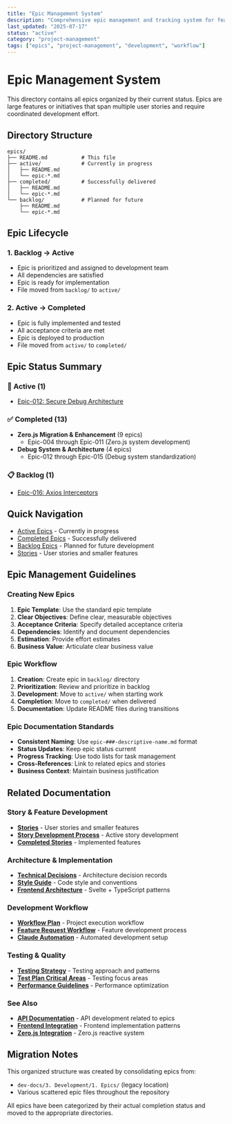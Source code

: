 ```yaml
---
title: "Epic Management System"
description: "Comprehensive epic management and tracking system for feature development"
last_updated: "2025-07-17"
status: "active"
category: "project-management"
tags: ["epics", "project-management", "development", "workflow"]
---
```


# Epic Management System

This directory contains all epics organized by their current status. Epics are large features or initiatives that span multiple user stories and require coordinated development effort.

## Directory Structure

```
epics/
├── README.md           # This file
├── active/             # Currently in progress
│   ├── README.md
│   └── epic-*.md
├── completed/          # Successfully delivered
│   ├── README.md
│   └── epic-*.md
└── backlog/            # Planned for future
    ├── README.md
    └── epic-*.md
```

## Epic Lifecycle

### 1. Backlog → Active
- Epic is prioritized and assigned to development team
- All dependencies are satisfied
- Epic is ready for implementation
- File moved from `backlog/` to `active/`

### 2. Active → Completed
- Epic is fully implemented and tested
- All acceptance criteria are met
- Epic is deployed to production
- File moved from `active/` to `completed/`

## Epic Status Summary

### 🔄 Active (1)
- [Epic-012: Secure Debug Architecture](./active/epic-012-secure-debug-architecture.md)

### ✅ Completed (13)
- **Zero.js Migration & Enhancement** (9 epics)
  - Epic-004 through Epic-011 (Zero.js system development)
- **Debug System & Architecture** (4 epics)
  - Epic-012 through Epic-015 (Debug system standardization)

### 📋 Backlog (1)
- [Epic-016: Axios Interceptors](./backlog/Epic-016-Axios-Interceptors.md)

## Quick Navigation

- [Active Epics](./active/README.md) - Currently in progress
- [Completed Epics](./completed/README.md) - Successfully delivered
- [Backlog Epics](./backlog/README.md) - Planned for future development
- [Stories](../stories/README.md) - User stories and smaller features

## Epic Management Guidelines

### Creating New Epics

1. **Epic Template**: Use the standard epic template
2. **Clear Objectives**: Define clear, measurable objectives
3. **Acceptance Criteria**: Specify detailed acceptance criteria
4. **Dependencies**: Identify and document dependencies
5. **Estimation**: Provide effort estimates
6. **Business Value**: Articulate clear business value

### Epic Workflow

1. **Creation**: Create epic in `backlog/` directory
2. **Prioritization**: Review and prioritize in backlog
3. **Development**: Move to `active/` when starting work
4. **Completion**: Move to `completed/` when delivered
5. **Documentation**: Update README files during transitions

### Epic Documentation Standards

- **Consistent Naming**: Use `epic-###-descriptive-name.md` format
- **Status Updates**: Keep epic status current
- **Progress Tracking**: Use todo lists for task management
- **Cross-References**: Link to related epics and stories
- **Business Context**: Maintain business justification

## Related Documentation

### Story & Feature Development
- **[Stories](../stories/README.md)** - User stories and smaller features
- **[Story Development Process](../stories/in-progress/README.md)** - Active story development
- **[Completed Stories](../stories/completed/README.md)** - Implemented features

### Architecture & Implementation
- **[Technical Decisions](../standards/technical-decisions.md)** - Architecture decision records
- **[Style Guide](../standards/style-guide.md)** - Code style and conventions
- **[Frontend Architecture](../architecture/frontend-architecture.md)** - Svelte + TypeScript patterns

### Development Workflow
- **[Workflow Plan](../../workflow-plan.md)** - Project execution workflow
- **[Feature Request Workflow](../workflows/feature-request-workflow.md)** - Feature development process
- **[Claude Automation](../guides/claude-automation-setup.md)** - Automated development setup

### Testing & Quality
- **[Testing Strategy](../tests/readme-tests.md)** - Testing approach and patterns
- **[Test Plan Critical Areas](../guides/test-plan-critical-areas.md)** - Testing focus areas
- **[Performance Guidelines](../architecture/performance-guidelines.md)** - Performance optimization

### See Also
- **[API Documentation](../api/README.md)** - API development related to epics
- **[Frontend Integration](../api/frontend-integration.md)** - Frontend implementation patterns
- **[Zero.js Integration](../../frontend/src/lib/zero/README.md)** - Zero.js reactive system

## Migration Notes

This organized structure was created by consolidating epics from:
- `dev-docs/3. Development/1. Epics/` (legacy location)
- Various scattered epic files throughout the repository

All epics have been categorized by their actual completion status and moved to the appropriate directories.